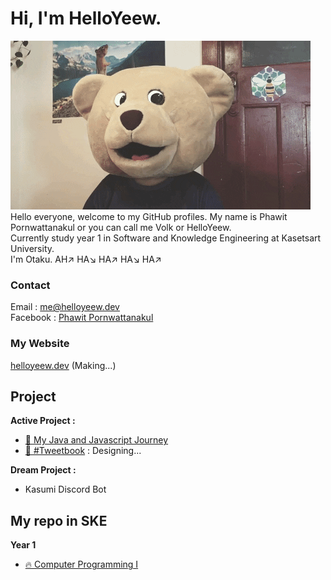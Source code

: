 <!--
### Hi there 👋
-->
# Hi, I'm HelloYeew.
![Alt text](bearcomputer.gif)<br>
Hello everyone, welcome to my GitHub profiles. My name is Phawit Pornwattanakul or you can call me Volk or HelloYeew. <br>
Currently study year 1 in Software and Knowledge Engineering at Kasetsart University. <br>
I'm Otaku. AH↗️ HA↘️ HA↗️ HA↘️ HA↗️ <br>

### Contact
Email : me@helloyeew.dev <br>
Facebook : [Phawit Pornwattanakul](https://www.facebook.com/HelloYeew/) <br>
### My Website
[helloyeew.dev](http://www.helloyeew.dev)
(Making...)

## Project
**Active Project :**

- [🔰 My Java and Javascript Journey](https://github.com/HelloYeew/my-java-and-javascript-journey)
- [📘 #Tweetbook](https://github.com/HelloYeew/tweetbook) : Designing...

**Dream Project :**

- Kasumi Discord Bot
## My repo in SKE
**Year 1**
- [🔥 Computer Programming I](https://github.com/HelloYeew/helloyeew-computer-programming-i)

<!--
**HelloYeew/HelloYeew** is a ✨ _special_ ✨ repository because its `README.md` (this file) appears on your GitHub profile.

Here are some ideas to get you started:

- 🔭 I’m currently working on ...
- 🌱 I’m currently learning ...
- 👯 I’m looking to collaborate on ...
- 🤔 I’m looking for help with ...
- 💬 Ask me about ...
- 📫 How to reach me: ...
- 😄 Pronouns: ...
- ⚡ Fun fact: ...
-->
